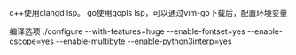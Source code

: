 c++使用clangd lsp。
go使用gopls lsp，可以通过vim-go下载后，配置环境变量

编译选项
./configure --with-features=huge --enable-fontset=yes --enable-cscope=yes --enable-multibyte --enable-python3interp=yes
